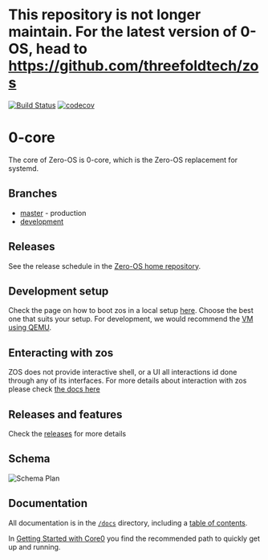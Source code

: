 # This repository is not longer maintain. For the latest version of 0-OS, head to https://github.com/threefoldtech/zos


[![Build Status](https://travis-ci.com/threefoldtech/0-core.svg?branch=master)](https://travis-ci.com/threefoldtech/0-core)
[![codecov](https://codecov.io/gh/threefoldtech/0-core/branch/master/graph/badge.svg)](https://codecov.io/gh/threefoldtech/0-core)

# 0-core

The core of Zero-OS is 0-core, which is the Zero-OS replacement for systemd.

## Branches

- [master](https://github.com/zero-os/0-core/tree/master) - production
- [development](https://github.com/zero-os/0-core/tree/development)

## Releases

See the release schedule in the [Zero-OS home repository](https://github.com/zero-os/home).

## Development setup

Check the page on how to boot zos in a local setup [here](docs/booting/README.md). Choose the best one that suits your
setup. For development, we would recommend the [VM using QEMU](docs/booting/qemu.md).

## Enteracting with zos
ZOS does not provide interactive shell, or a UI all interactions id done through any of its interfaces. For more details about interaction with zos please check [the docs here](docs/interacting/README.md)

## Releases and features
Check the [releases](RELEASES.md) for more details

## Schema
![Schema Plan](specs/schema.png)

## Documentation

All documentation is in the [`/docs`](./docs) directory, including a [table of contents](/docs/SUMMARY.md).

In [Getting Started with Core0](/docs/gettingstarted/README.md) you find the recommended path to quickly get up and running.
